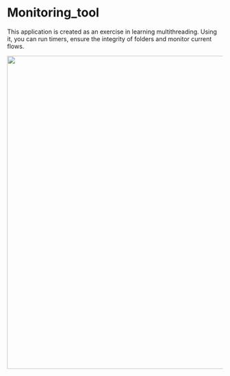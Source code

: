 # Monitoring_tool

This application is created as an exercise in learning multithreading. Using it, you can run timers, ensure the integrity of folders and monitor current flows.

<img src="https://user-images.githubusercontent.com/56280697/175828786-fc2a63c1-e09a-4822-9520-221715674e19.png" width="590" height="730"/>

